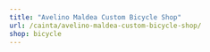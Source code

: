 ```yaml
---
title: "Avelino Maldea Custom Bicycle Shop"
url: /cainta/avelino-maldea-custom-bicycle-shop/
shop: bicycle
---
```

